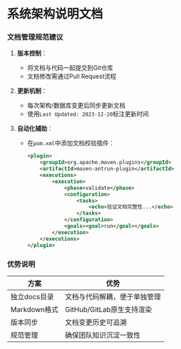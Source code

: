 # 系统架构说明文档

### 文档管理规范建议

1. **版本控制**：
    - 将文档与代码一起提交到Git仓库
    - 文档修改需通过Pull Request流程

2. **更新机制**：
    - 每次架构/数据库变更后同步更新文档
    - 使用`Last Updated: 2023-12-20`标注更新时间

3. **自动化辅助**：
    - 在`pom.xml`中添加文档校验插件：
      ```xml
      <plugin>
          <groupId>org.apache.maven.plugins</groupId>
          <artifactId>maven-antrun-plugin</artifactId>
          <executions>
              <execution>
                  <phase>validate</phase>
                  <configuration>
                      <tasks>
                          <echo>验证文档完整性...</echo>
                      </tasks>
                  </configuration>
                  <goals><goal>run</goal></goals>
              </execution>
          </executions>
      </plugin>
      ```

### 优势说明
| 方案 | 优势 | 
|------|------|
| 独立docs目录 | 文档与代码解耦，便于单独管理 |
| Markdown格式 | GitHub/GitLab原生支持渲染 | 
| 版本同步 | 文档变更历史可追溯 | 
| 规范管理 | 确保团队知识沉淀一致性 |